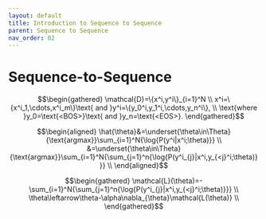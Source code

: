 ```yaml
---
layout: default
title: Introduction to Sequence to Sequence
parent: Sequence to Sequence
nav_order: 02
---
```


# Sequence-to-Sequence

$$\begin{gathered}
\mathcal{D}=\{x^i,y^i\}_{i=1}^N \\
x^i=\{x^i_1,\cdots,x^i_m\}\text{ and }y^i=\{y_0^i,y_1^i,\cdots,y_n^i\}, \\
\text{where }y_0=\text{<BOS>}\text{ and }y_n=\text{<EOS>}.
\end{gathered}$$

$$\begin{aligned}
\hat{\theta}&=\underset{\theta\in\Theta}{\text{argmax}}\sum_{i=1}^N{\log{P(y^i|x^i;\theta)}} \\
&=\underset{\theta\in\Theta}{\text{argmax}}\sum_{i=1}^N{\sum_{j=1}^n{\log{P(y^i_{j}|x^i,y_{<j}^i;\theta)}}} \\
\end{aligned}$$

$$\begin{gathered}
\mathcal{L}(\theta)=-\sum_{i=1}^N{\sum_{j=1}^n{\log{P(y^i_{j}|x^i,y_{<j}^i;\theta)}}} \\
\theta\leftarrow\theta-\alpha\nabla_{\theta}\mathcal{L(\theta)} \\
\end{gathered}$$
